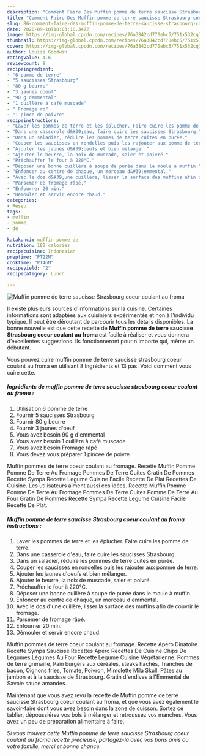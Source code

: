 ```yaml
---
description: "Comment Faire Des Muffin pomme de terre saucisse Strasbourg coeur coulant au froma"
title: "Comment Faire Des Muffin pomme de terre saucisse Strasbourg coeur coulant au froma"
slug: 86-comment-faire-des-muffin-pomme-de-terre-saucisse-strasbourg-coeur-coulant-au-froma
date: 2020-09-10T18:03:18.347Z
image: https://img-global.cpcdn.com/recipes/76a3842cd770ebc5/751x532cq70/muffin-pomme-de-terre-saucisse-strasbourg-coeur-coulant-au-froma-photo-principale-de-la-recette.jpg
thumbnail: https://img-global.cpcdn.com/recipes/76a3842cd770ebc5/751x532cq70/muffin-pomme-de-terre-saucisse-strasbourg-coeur-coulant-au-froma-photo-principale-de-la-recette.jpg
cover: https://img-global.cpcdn.com/recipes/76a3842cd770ebc5/751x532cq70/muffin-pomme-de-terre-saucisse-strasbourg-coeur-coulant-au-froma-photo-principale-de-la-recette.jpg
author: Louise Goodwin
ratingvalue: 4.6
reviewcount: 9
recipeingredient:
- "6 pomme de terre"
- "5 saucisses Strasbourg"
- "80 g beurre"
- "3 jaunes doeuf"
- "90 g demmental"
- "1 cuillère à café muscade"
- " Fromage rp"
- "1 pince de poivre"
recipeinstructions:
- "Laver les pommes de terre et les éplucher. Faire cuire les pomme de terre."
- "Dans une casserole d&#39;eau, faire cuire les saucisses Strasbourg."
- "Dans un saladier, réduire les pommes de terre cuites en purée."
- "Couper les saucisses en rondelles puis les rajouter aux pomme de terre."
- "Ajouter les jaunes d&#39;oeufs et bien mélanger."
- "Ajouter le beurre, la noix de muscade, saler et poivré."
- "Préchauffer le four à 220°C."
- "Déposer une bonne cuillère à soupe de purée dans le moule à muffin."
- "Enfoncer au centre de chaque, un morceau d&#39;emmental."
- "Avec le dos d&#39;une cuillère, lisser la surface des muffins afin de couvrir le fromage."
- "Parsemer de fromage râpé."
- "Enfourner 20 min."
- "Démouler et servir encore chaud."
categories:
- Resep
tags:
- muffin
- pomme
- de

katakunci: muffin pomme de 
nutrition: 180 calories
recipecuisine: Indonesian
preptime: "PT22M"
cooktime: "PT46M"
recipeyield: "2"
recipecategory: Lunch

---
```



![Muffin pomme de terre saucisse Strasbourg coeur coulant au froma](https://img-global.cpcdn.com/recipes/76a3842cd770ebc5/751x532cq70/muffin-pomme-de-terre-saucisse-strasbourg-coeur-coulant-au-froma-photo-principale-de-la-recette.jpg)

Il existe plusieurs sources d'informations sur la cuisine. Certaines informations sont adaptées aux cuisiniers expérimentés et non à l'individu typique. Il peut être déroutant de parcourir tous les détails disponibles. La bonne nouvelle est que cette recette de <strong> Muffin pomme de terre saucisse Strasbourg coeur coulant au froma </strong> est facile à réaliser et vous donnera d’excellentes suggestions. Ils fonctionneront pour n'importe qui, même un débutant.

<!--inarticleads1-->

Vous pouvez cuire muffin pomme de terre saucisse strasbourg coeur coulant au froma en utilisant 8 Ingrédients et 13 pas. Voici comment vous cuire cette.

##### Ingrédients de muffin pomme de terre saucisse strasbourg coeur coulant au froma :

1. Utilisation 6 pomme de terre
1. Fournir 5 saucisses Strasbourg
1. Fournir 80 g beurre
1. Fournir 3 jaunes d&#39;oeuf
1. Vous avez besoin 90 g d&#39;emmental
1. Vous avez besoin 1 cuillère à café muscade
1. Vous avez besoin  Fromage râpé
1. Vous devez vous préparer 1 pincée de poivre


Muffin pommes de terre coeur coulant au fromage. Recette Muffin Pomme Pomme De Terre Au Fromage Pommes De Terre Cuites Gratin De Pommes Recette Sympa Recette Legume Cuisine Facile Recette De Plat Recettes De Cuisine. Les utilisateurs aiment aussi ces idées. Recette Muffin Pomme Pomme De Terre Au Fromage Pommes De Terre Cuites Pomme De Terre Au Four Gratin De Pommes Recette Sympa Recette Legume Cuisine Facile Recette De Plat. 

<!--inarticleads2-->

##### Muffin pomme de terre saucisse Strasbourg coeur coulant au froma instructions :

1. Laver les pommes de terre et les éplucher. Faire cuire les pomme de terre.
1. Dans une casserole d&#39;eau, faire cuire les saucisses Strasbourg.
1. Dans un saladier, réduire les pommes de terre cuites en purée.
1. Couper les saucisses en rondelles puis les rajouter aux pomme de terre.
1. Ajouter les jaunes d&#39;oeufs et bien mélanger.
1. Ajouter le beurre, la noix de muscade, saler et poivré.
1. Préchauffer le four à 220°C.
1. Déposer une bonne cuillère à soupe de purée dans le moule à muffin.
1. Enfoncer au centre de chaque, un morceau d&#39;emmental.
1. Avec le dos d&#39;une cuillère, lisser la surface des muffins afin de couvrir le fromage.
1. Parsemer de fromage râpé.
1. Enfourner 20 min.
1. Démouler et servir encore chaud.


Muffin pommes de terre coeur coulant au fromage. Recette Apero Dinatoire Recette Sympa Saucisse Recettes Apero Recettes De Cuisine Chips De Légumes Légumes Au Four Recette Legume Cuisine Végétarienne. Pommes de terre grenaille, Pain burgers aux céréales, steaks hachés, Tranches de bacon, Oignons fries, Tomate, Poivron, Mimolette Mila Skull. Pâtes au jambon et à la saucisse de Strasbourg. Gratin d&#39;endives à l&#39;Emmental de Savoie sauce amandes. 

<!--inarticleads1-->

<p>
Maintenant que vous avez revu la recette de Muffin pomme de terre saucisse Strasbourg coeur coulant au froma, et que vous avez également le savoir-faire dont vous avez besoin dans la zone de cuisson. Sortez ce tablier, dépoussiérez vos bols à mélanger et retroussez vos manches. Vous avez un peu de préparation alimentaire à faire.
</p>

<p>
<i>Si vous trouvez cette Muffin pomme de terre saucisse Strasbourg coeur coulant au froma recette précieuse, partagez-la avec vos bons amis ou votre famille, merci et bonne chance.</i>
</p>
